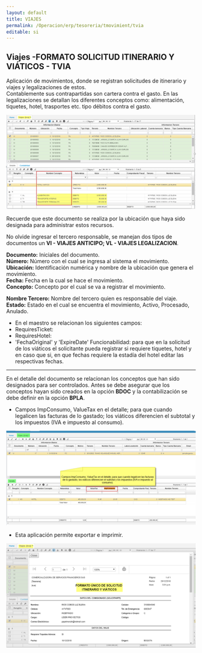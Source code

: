 ```yaml
---
layout: default
title: VIAJES
permalink: /Operacion/erp/tesoreria/tmovimient/tvia
editable: si
---
```


## Viajes -FORMATO SOLICITUD ITINERARIO Y VIÁTICOS - TVIA



Aplicación de movimientos, donde se registran solicitudes de itinerario y viajes y legalizaciones de estos.  
Contablemente sus contrapartidas son cartera contra el gasto. En las legalizaciones se detallan los diferentes conceptos como: alimentación, tiquetes, hotel, trasportes etc. tipo débitos contra el gasto.  


![](tvia1.png)

Recuerde que este documento se realiza por la ubicación que haya sido designada para administrar estos recursos.  

No olvide ingresar el tercero responsable, se manejan dos tipos de documentos un **VI - VIAJES ANTICIPO; VL - VIAJES LEGALIZACION**.

**Documento:** Iniciales del documento.  
**Número:** Número con el cual se ingresa al sistema el movimiento.  
**Ubicación:** Identificación numérica y nombre de la ubicación que genera el movimiento.  
**Fecha:** Fecha en la cual se hace el movimiento.  
**Concepto:** Concepto por el cual se va a registrar el movimiento.  

**Nombre Tercero:** Nombre del tercero quien es responsable del viaje.  
**Estado:** Estado en el cual se encuentra el movimiento, Activo, Procesado, Anulado.  
* En el maestro se relacionan los siguientes campos:
* RequiresTicket:  
* RequiresHotel:  
* 'FechaOriginal' y 'ExpireDate'
 Funcionabilidad:  para que en la solicitud de los viáticos el solicitante pueda registrar si requiere tiquetes, hotel y en caso que si, en que fechas requiere la estadía del hotel editar las respectivas fechas.  

******************
En el detalle del documento se relacionan los conceptos que han sido designados para ser controlados. Antes se debe asegurar que los conceptos hayan sido creados en la opción **BDOC** y la contabilización se debe definir en la opción **BPLA**.  
* Campos ImpConsumo, ValueTax en el detalle; para que cuando legalicen las facturas de lo gastado; los viáticos diferencien el subtotal y los impuestos (IVA e impuesto al consumo).

![](tvia3.png)

* Esta aplicación permite exportar e imprimir.  


![](tvia2.png)













